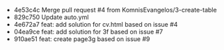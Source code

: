 - 4e53c4c Merge pull request #4 from KomnisEvangelos/3-create-table
- 829c750 Update auto.yml
- 4e672a7 feat: add solution for cv.html based on issue #4
- 04ea9ce feat: add solution for 3f based on issue #7
- 910ae51 feat: create page3g based on issue #9
